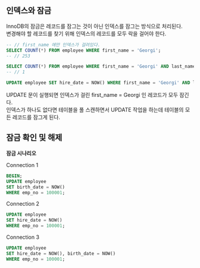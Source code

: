 ## 인덱스와 잠금

InnoDB의 잠금은 레코드를 잠그는 것이 아닌 인덱스를 잠그는 방식으로 처리된다. <br />
변경해야 할 레코드를 찾기 위해 인덱스의 레코드를 모두 락을 걸어야 한다.

```SQL
-- // first_name 에만 인덱스가 걸려있다.
SELECT COUNT(*) FROM employee WHERE first_name = 'Georgi';
-- // 253

SELECT COUNT(*) FROM employee WHERE first_name = 'Georgi' AND last_name = 'Klassen';
-- // 1

UPDATE employee SET hire_date = NOW() WHERE first_name = 'Georgi' AND last_name = 'Klassen';
```

UPDATE 문이 실행되면 인덱스가 걸린 first_name = Georgi 인 레코드가 모두 잠긴다. <br />
인덱스가 하나도 없다면 테이블을 풀 스캔하면서 UPDATE 작업을 하는데 테이블의 모든 레코드를 잠그게 된다.

## 잠금 확인 및 해제

**잠금 시나리오**

Connection 1

```SQL
BEGIN;
UPDATE employee
SET birth_date = NOW()
WHERE emp_no = 100001;
```

Connection 2

```SQL
UPDATE employee
SET hire_date = NOW()
WHERE emp_no = 100001;
```

Connection 3

```SQL
UPDATE employee
SET hire_date = NOW(), birth_date = NOW()
WHERE emp_no = 100001;
```
